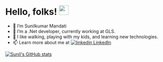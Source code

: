 # Hello, folks! <img src="https://raw.githubusercontent.com/MartinHeinz/MartinHeinz/master/wave.gif" width="30px">
- 👋 I’m Sunilkumar Mandati
- 🔭 I’m a .Net developer, currently working at GLS.
- 👀 I like walking, playing with my kids, and learning new technologies.
- 📫 Learn more about me at <a href="www.linkedin.com/in/sunil-kumar-mandati-6228a823" rel="nofollow noreferrer">
    <img src="https://i.stack.imgur.com/gVE0j.png" alt="linkedin"> LinkedIn
  </a>

[![Sunil's GitHub stats](https://github-readme-stats.vercel.app/api?username=sunilkumarmandadi)](https://github.com/sunilkumarmandadi/github-readme-stats)


<!---
sunilkumarmandadi/sunilkumarmandadi is a ✨ special ✨ repository because its `README.md` (this file) appears on your GitHub profile.
You can click the Preview link to take a look at your changes.
--->
